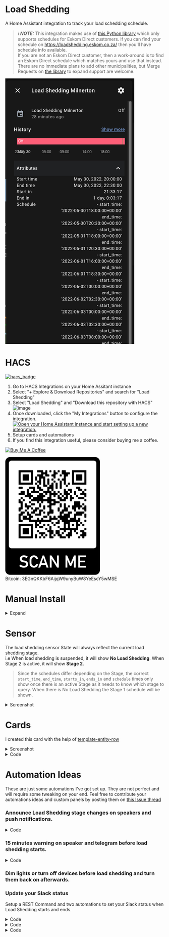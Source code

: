 # Load Shedding

A Home Assistant integration to track your load schedding schedule.

> ℹ️ **_NOTE:_**  This integration makes use of [this Python library](https://gitlab.com/wernerhp/load-shedding) which only supports schedules for Eskom Direct customers.  If you can find your schedule on https://loadshedding.eskom.co.za/ then you'll have schedule info available.  
> If you are not an Eskom Direct customer, then a work-around is to find an Eskom Direct schedule which matches yours and use that instead.  There are no immediate plans to add other municipalities, but Merge Requests on [the library](https://gitlab.com/wernerhp/load-shedding) to expand support are welcome.

![img_3.png](img_3.png)

# HACS
[![hacs_badge](https://img.shields.io/badge/HACS-Default-41BDF5.svg)](https://github.com/hacs/integration)
1. Go to HACS Integrations on your Home Assitant instance
2. Select "+ Explore & Download Repositories" and search for "Load Shedding"
3. Select "Load Shedding" and "Download this repository with HACS"
![image](https://user-images.githubusercontent.com/2578772/167293308-d3ef2131-bc71-431e-a1ff-6e02f02af000.png)
4. Once downloaded, click the "My Integrations" button to configure the integration.  
[![Open your Home Assistant instance and start setting up a new integration.](https://my.home-assistant.io/badges/config_flow_start.svg)](https://my.home-assistant.io/redirect/config_flow_start/?domain=load_shedding)
5. Setup cards and automations
6. If you find this integration useful, please consider buying me a coffee.

<a href="https://www.buymeacoffee.com/wernerhp" target="_blank"><img src="https://www.buymeacoffee.com/assets/img/custom_images/orange_img.png" alt="Buy Me A Coffee" style="height: auto !important;width: auto !important;" ></a> 

![img_9.png](img_9.png)  
Bitcoin: 3EGnQKKbF6AijqW9unyBuW8YeEscY5wMSE

# Manual Install
<details>
<summary>Expand</summary>

1. Download and unzip to your Home Assistant `config/custom_components` folder.
  <details>
  <summary>Screenshot</summary>
  
![image](https://user-images.githubusercontent.com/2578772/164681660-57d56fc4-4713-4be5-9ef1-bf2f7cf96b64.png)
  </details>
  
2. Restart Home Assistant.
3. Go to Settings > Devices & Services > + Add Integration

[![Open your Home Assistant instance and start setting up a new integration.](https://my.home-assistant.io/badges/config_flow_start.svg)](https://my.home-assistant.io/redirect/config_flow_start/?domain=load_shedding)

5. Search for 'Load Shedding' and follow the config flow.
<details>
<summary>Screenshot</summary>
  
![img_7.png](img_7.png)
  </details>

6. If you're coming from a previous version of this integration, you may need to delete the `.json` files in `/config/.cache`.
<details>
  <summary>Screenshot</summary>
  
![image](https://user-images.githubusercontent.com/2578772/164681929-e3afc6ea-5821-4ac5-8fa8-eee04c819eb6.png)
  </details>
</details>

# Sensor
The load shedding sensor State will always reflect the current load shedding stage.  
i.e When load shedding is suspended, it will show **No Load Shedding**.  When Stage 2 is active, it will show **Stage 2**.  
> Since the schedules differ depending on the Stage, the correct `start_time`, `end_time`, `starts_in`, `ends_in` and `schedule` times only show once there is an active Stage as it needs to know which stage to query.  When there is No Load Shedding the Stage 1 schedule will be shown.

<details>
  <summary>Screenshot</summary>

| ![img_5.png](img_5.png) | ![img_4.png](img_4.png) | 

![img_6.png](img_6.png)

  </details>

# Cards
I created this card with the help of [template-entity-row](https://github.com/thomasloven/lovelace-template-entity-row)  
<details>
  <summary>Screenshot</summary>

![img.png](img.png)

  </details>
<details>
  <summary>Code</summary>
  
```yaml
type: entities
entities:
  - type: custom:template-entity-row
    icon: mdi:lightning-bolt-outline
    name: Status
    entity: sensor.load_shedding_stage
    active: '{{ not is_state("sensor.load_shedding_stage", "No Load Shedding") }}'
    state: '{{states("sensor.load_shedding_stage")}}'
  - type: custom:template-entity-row
    icon: mdi:timer-outline
    name: Milnerton
    active: '{{ states("sensor.load_shedding_milnerton") == "on" }}'
    state: >-
      {{ (state_attr("sensor.load_shedding_milnerton", "start_time") |
      as_datetime | as_local).strftime("%H:%M") }}  -  {{
      (state_attr("sensor.load_shedding_milnerton", "end_time") | as_datetime |
      as_local).strftime("%H:%M") }}
    secondary: >-
      {% if states("sensor.load_shedding_milnerton") == "off" %}
      Starts in {{ timedelta(seconds=state_attr("sensor.load_shedding_milnerton", "starts_in")) }} 
      {% else %}
      Ends in {{ timedelta(seconds=state_attr("sensor.load_shedding_milnerton", "ends_in")) }}
      {% endif %}
    entity: sensor.load_shedding_milnerton
```
  </details>

# Automation Ideas
These are just some automations I've got set up.  They are not perfect and will require some tweaking on your end.  Feel free to contribute your automations ideas and custom panels by posting them on [this Issue thread](https://github.com/wernerhp/ha_integration_load_shedding/issues/5)

### Announce Load Shedding stage changes on speakers and push notifications.
<details>
  <summary>Code</summary>
  
```yaml
alias: Load Shedding (Stage)
description: ''
trigger:
  - platform: state
    entity_id:
      - sensor.load_shedding_stage
condition:
  - condition: template
    value_template: >-
      {{ trigger.from_state.state != 'unavailable' and trigger.to_state.state != 'unavailable' }}
action:
  - choose:
      - conditions:
          - condition: or
            conditions:
              - condition: time
                after: input_datetime.sleep
                weekday:
                  - mon
                  - tue
                  - wed
                  - thu
                  - fri
                  - sat
                  - sun
              - condition: time
                before: input_datetime.wake
                weekday:
                  - sun
                  - sat
                  - fri
                  - thu
                  - wed
                  - tue
                  - mon
        sequence:
          - wait_for_trigger:
              - platform: time
                at: input_datetime.wake
            continue_on_timeout: false
    default: []
  - service: notify.mobile_app_nokia_8_sirocco
    data:
      title: Load Shedding
      message: '{{ states.sensor.load_shedding_stage.state }}'
  - service: tts.home_assistant_say
    data:
      entity_id: media_player.assistant_speakers
      cache: true
      message: >-
        {% if is_state("sensor.load_shedding_stage", "No Load Shedding") %} Load
        Shedding suspended {% else %} Load Shedding {{
        states.sensor.load_shedding_stage.state }} {% endif %}
    enabled: false
mode: single
```
  </details>
  
### 15 minutes warning on speaker and telegram before load shedding starts.
<details>
  <summary>Code</summary>
  
```yaml
alias: Load Shedding (Warning)
description: ''
trigger:
  - platform: template
    value_template: >-
      {{ timedelta(seconds=state_attr("sensor.load_shedding_milnerton", "starts_in")) == timedelta(minutes=15) }}
condition:
  - condition: and
    conditions:
      - condition: time
        after: input_datetime.alarm
        before: input_datetime.sleep
      - condition: not
        conditions:
          - condition: state
            entity_id: sensor.load_shedding_stage
            state: Unknown
          - condition: state
            entity_id: sensor.load_shedding_stage
            state: No Load Shedding
action:
  - service: telegram_bot.send_message
    data:
      message: Load Shedding starts in 15 minutes.
      title: Load Shedding
  - service: media_player.volume_set
    data:
      volume_level: 0.7
    target:
      entity_id: media_player.assistant_speakers
  - service: tts.home_assistant_say
    data:
      entity_id: media_player.assistant_speakers
      message: Load Shedding starts in 15 minutes.
      cache: true
mode: single
```
</details>

    
### Dim lights or turn off devices before load shedding and turn them back on afterwards.

### Update your Slack status

Setup a REST Command and two automations to set your Slack status when Load Shedding starts and ends.

<details>
  <summary>Code</summary>
  
`secrets.yaml`
```yaml
slack_token: Bearer xoxp-XXXXXXXXXX-XXXXXXXXXXXX-XXXXXXXXXXXXX-XXXXXXXXXXXXXXXXXXXXXXXXXXXXXXXX
```  
  
  [rest_command](https://www.home-assistant.io/integrations/rest_command/)
  
```yaml
slack_status:
  url: https://slack.com/api/users.profile.set
  method: POST
  headers:
    authorization: !secret slack_token
    accept: "application/json, text/html"
  payload: '{"profile":{"status_text": "{{ status }}","status_emoji": "{{ emoji }}"}}'
  content_type: "application/json; charset=utf-8"
  verify_ssl: true
```
</details>

<details>
  <summary>Code</summary>
  
```yaml
alias: Load Shedding (Start)
description: ''
trigger:
  - platform: state
    entity_id:
      - sensor.load_shedding_milnerton
    to: 'on'
    from: 'off'
condition:
  - condition: not
    conditions:
      - condition: state
        entity_id: sensor.load_shedding_stage
        state: Unknown
      - condition: state
        entity_id: sensor.load_shedding_stage
        state: No Load Shedding
action:
  - service: rest_command.slack_status
    data:
      emoji: ':loadsheddingtransparent:'
      status: >-
        Load Shedding until {{
        (state_attr('sensor.load_shedding_milnerton','end_time') | as_datetime |
        as_local).strftime('%H:%M (%Z)') }}
mode: single
```
</details>

<details>
  <summary>Code</summary>
  
```yaml
alias: Load Shedding (End)
description: ''
trigger:
  - platform: state
    entity_id:
      - sensor.load_shedding_stage
    from: 'on'
    to: 'off'
condition:
  - condition: not
    conditions:
      - condition: state
        entity_id: sensor.load_shedding_stage
        state: Unknown
      - condition: state
        entity_id: sensor.load_shedding_stage
        state: No Load Shedding
action:
  - service: rest_command.slack_status
    data:
      emoji: ':speech_balloon:'
      status: is typing...
mode: single
```
</details>
